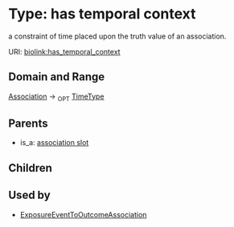 
# Type: has temporal context


a constraint of time placed upon the truth value of an association.

URI: [biolink:has_temporal_context](https://w3id.org/biolink/vocab/has_temporal_context)


## Domain and Range

[Association](Association.md) ->  <sub>OPT</sub> [TimeType](types/TimeType.md)

## Parents

 *  is_a: [association slot](association_slot.md)

## Children


## Used by

 * [ExposureEventToOutcomeAssociation](ExposureEventToOutcomeAssociation.md)
